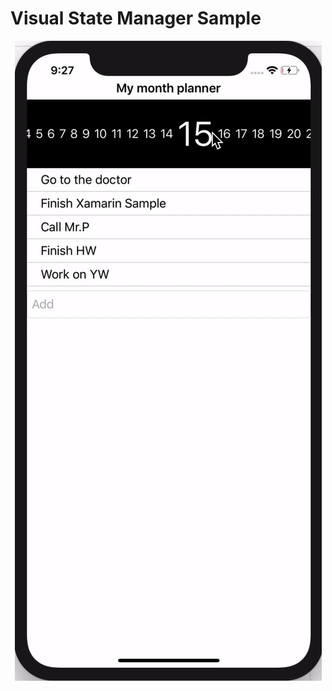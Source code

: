 # Visual State Manager Sample

<p align="center">
<img src="sample.gif?raw=true"  title="iOS"/>
</p>
